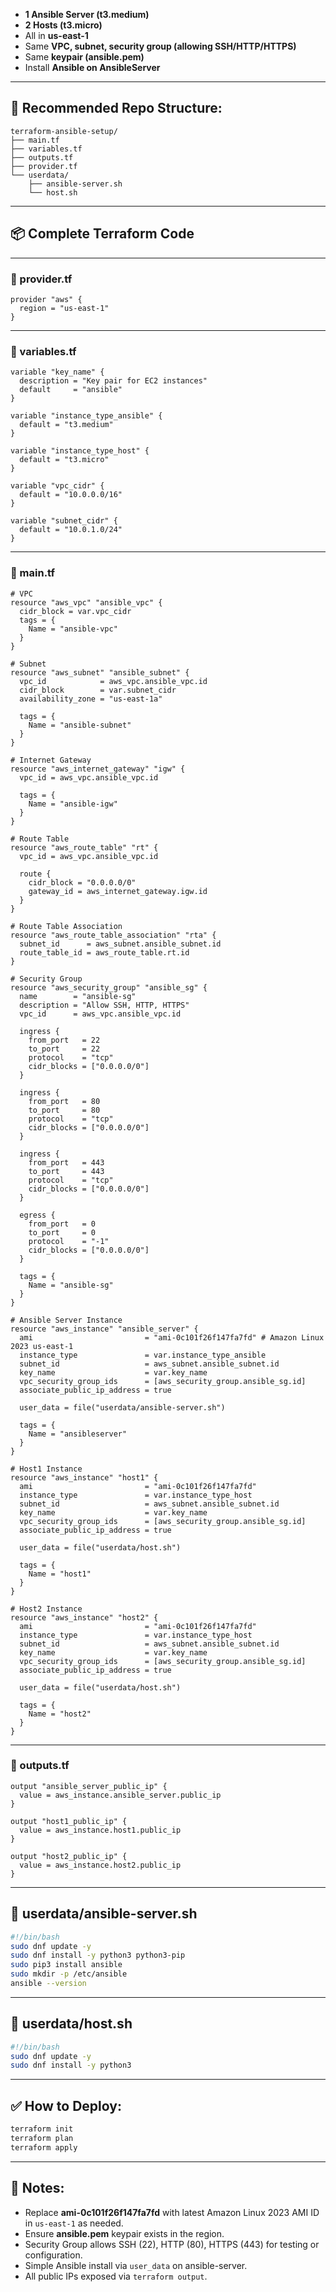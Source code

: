* **1 Ansible Server (t3.medium)**
* **2 Hosts (t3.micro)**
* All in **us-east-1**
* Same **VPC, subnet, security group (allowing SSH/HTTP/HTTPS)**
* Same **keypair (ansible.pem)**
* Install **Ansible on AnsibleServer**

---

## 📂 Recommended Repo Structure:

```
terraform-ansible-setup/
├── main.tf
├── variables.tf
├── outputs.tf
├── provider.tf
└── userdata/
    ├── ansible-server.sh
    └── host.sh
```

---

## 📦 Complete Terraform Code

---

### 📄 provider.tf

```hcl
provider "aws" {
  region = "us-east-1"
}
```

---

### 📄 variables.tf

```hcl
variable "key_name" {
  description = "Key pair for EC2 instances"
  default     = "ansible"
}

variable "instance_type_ansible" {
  default = "t3.medium"
}

variable "instance_type_host" {
  default = "t3.micro"
}

variable "vpc_cidr" {
  default = "10.0.0.0/16"
}

variable "subnet_cidr" {
  default = "10.0.1.0/24"
}
```

---

### 📄 main.tf

```hcl
# VPC
resource "aws_vpc" "ansible_vpc" {
  cidr_block = var.vpc_cidr
  tags = {
    Name = "ansible-vpc"
  }
}

# Subnet
resource "aws_subnet" "ansible_subnet" {
  vpc_id            = aws_vpc.ansible_vpc.id
  cidr_block        = var.subnet_cidr
  availability_zone = "us-east-1a"

  tags = {
    Name = "ansible-subnet"
  }
}

# Internet Gateway
resource "aws_internet_gateway" "igw" {
  vpc_id = aws_vpc.ansible_vpc.id

  tags = {
    Name = "ansible-igw"
  }
}

# Route Table
resource "aws_route_table" "rt" {
  vpc_id = aws_vpc.ansible_vpc.id

  route {
    cidr_block = "0.0.0.0/0"
    gateway_id = aws_internet_gateway.igw.id
  }
}

# Route Table Association
resource "aws_route_table_association" "rta" {
  subnet_id      = aws_subnet.ansible_subnet.id
  route_table_id = aws_route_table.rt.id
}

# Security Group
resource "aws_security_group" "ansible_sg" {
  name        = "ansible-sg"
  description = "Allow SSH, HTTP, HTTPS"
  vpc_id      = aws_vpc.ansible_vpc.id

  ingress {
    from_port   = 22
    to_port     = 22
    protocol    = "tcp"
    cidr_blocks = ["0.0.0.0/0"]
  }

  ingress {
    from_port   = 80
    to_port     = 80
    protocol    = "tcp"
    cidr_blocks = ["0.0.0.0/0"]
  }

  ingress {
    from_port   = 443
    to_port     = 443
    protocol    = "tcp"
    cidr_blocks = ["0.0.0.0/0"]
  }

  egress {
    from_port   = 0
    to_port     = 0
    protocol    = "-1"
    cidr_blocks = ["0.0.0.0/0"]
  }

  tags = {
    Name = "ansible-sg"
  }
}

# Ansible Server Instance
resource "aws_instance" "ansible_server" {
  ami                         = "ami-0c101f26f147fa7fd" # Amazon Linux 2023 us-east-1
  instance_type               = var.instance_type_ansible
  subnet_id                   = aws_subnet.ansible_subnet.id
  key_name                    = var.key_name
  vpc_security_group_ids      = [aws_security_group.ansible_sg.id]
  associate_public_ip_address = true

  user_data = file("userdata/ansible-server.sh")

  tags = {
    Name = "ansibleserver"
  }
}

# Host1 Instance
resource "aws_instance" "host1" {
  ami                         = "ami-0c101f26f147fa7fd"
  instance_type               = var.instance_type_host
  subnet_id                   = aws_subnet.ansible_subnet.id
  key_name                    = var.key_name
  vpc_security_group_ids      = [aws_security_group.ansible_sg.id]
  associate_public_ip_address = true

  user_data = file("userdata/host.sh")

  tags = {
    Name = "host1"
  }
}

# Host2 Instance
resource "aws_instance" "host2" {
  ami                         = "ami-0c101f26f147fa7fd"
  instance_type               = var.instance_type_host
  subnet_id                   = aws_subnet.ansible_subnet.id
  key_name                    = var.key_name
  vpc_security_group_ids      = [aws_security_group.ansible_sg.id]
  associate_public_ip_address = true

  user_data = file("userdata/host.sh")

  tags = {
    Name = "host2"
  }
}
```

---

### 📄 outputs.tf

```hcl
output "ansible_server_public_ip" {
  value = aws_instance.ansible_server.public_ip
}

output "host1_public_ip" {
  value = aws_instance.host1.public_ip
}

output "host2_public_ip" {
  value = aws_instance.host2.public_ip
}
```

---

## 📄 userdata/ansible-server.sh

```bash
#!/bin/bash
sudo dnf update -y
sudo dnf install -y python3 python3-pip
sudo pip3 install ansible
sudo mkdir -p /etc/ansible
ansible --version
```

---

## 📄 userdata/host.sh

```bash
#!/bin/bash
sudo dnf update -y
sudo dnf install -y python3
```

---

## ✅ How to Deploy:

```bash
terraform init
terraform plan
terraform apply
```

---

## 📜 Notes:

* Replace **ami-0c101f26f147fa7fd** with latest Amazon Linux 2023 AMI ID in `us-east-1` as needed.
* Ensure **ansible.pem** keypair exists in the region.
* Security Group allows SSH (22), HTTP (80), HTTPS (443) for testing or configuration.
* Simple Ansible install via `user_data` on ansible-server.
* All public IPs exposed via `terraform output`.


